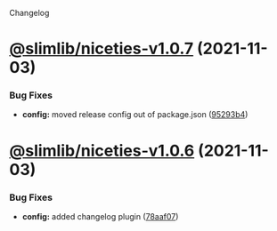 Changelog

# [@slimlib/niceties-v1.0.7](https://github.com/kshutkin/slimlib/compare/@slimlib/niceties-v1.0.6...@slimlib/niceties-v1.0.7) (2021-11-03)


### Bug Fixes

* **config:** moved release config out of package.json ([95293b4](https://github.com/kshutkin/slimlib/commit/95293b4063c8070875d5db776fbb33ea816c6abc))

# [@slimlib/niceties-v1.0.6](https://github.com/kshutkin/slimlib/compare/@slimlib/niceties-v1.0.5...@slimlib/niceties-v1.0.6) (2021-11-03)


### Bug Fixes

* **config:** added changelog plugin ([78aaf07](https://github.com/kshutkin/slimlib/commit/78aaf07f555f629a39703918c28ab44e5a32a22a))
